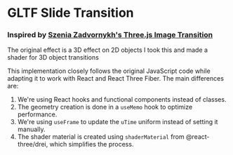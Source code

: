 # GLTF Slide Transition

### Inspired by [Szenia Zadvornykh's Three.js Image Transition](https://codepen.io/zadvorsky/pen/PNXbGo)

The original effect is a 3D effect on 2D objects
I took this and made a shader for 3D object transitions

This implementation closely follows the original JavaScript code while adapting it to work with React and React Three Fiber. The main differences are:

1. We're using React hooks and functional components instead of classes.
2. The geometry creation is done in a `useMemo` hook to optimize performance.
3. We're using `useFrame` to update the `uTime` uniform instead of setting it manually.
4. The shader material is created using `shaderMaterial` from @react-three/drei, which simplifies the process.


